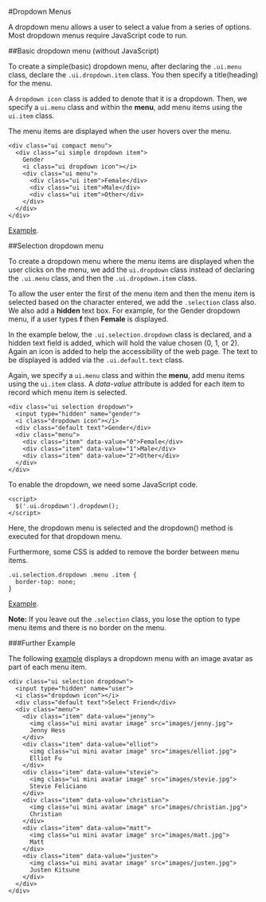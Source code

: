 
#Dropdown Menus

A dropdown menu allows a user to select a value from a series of options. Most dropdown menus require JavaScript code to run. 

##Basic dropdown menu (without JavaScript)

To create a simple(basic) dropdown menu, after declaring the `.ui.menu` class, declare the `.ui.dropdown.item` class. You then specify a title(heading) for the menu.

A `dropdown icon` class is added to denote that it is a dropdown. Then, we specify a `ui.menu` class and within the **menu**, add menu items using the `ui.item` class.

The menu items are displayed when the user hovers over the menu.
~~~
<div class="ui compact menu">
  <div class="ui simple dropdown item">
    Gender
    <i class="ui dropdown icon"></i>
    <div class="ui menu">
      <div class="ui item">Female</div>
      <div class="ui item">Male</div>
	  <div class="ui item">Other</div>
    </div>
  </div>
</div>
~~~

<a href="archives/Class Htmls/dropdown/drop1.html" target="_blank">Example</a>.

##Selection dropdown menu

To create a dropdown menu where the menu items are displayed when the user clicks on the menu, we add the `ui.dropdown` class instead of  declaring the `.ui.menu` class, and then the `.ui.dropdown.item` class.

To allow the user enter the first of the menu item and then the menu item is selected based on the character entered, we add
the `.selection` class also. We also add a **hidden** text box. For example, for the Gender dropdown menu, if a user types **f** then **Female** is displayed.

In the example below, the `.ui.selection.dropdown` class is declared, and a hidden text field is added, which will hold the value chosen (0, 1, or 2). Again an icon is added to help
the accessibility of the web page. The text to be displayed is added via the `.ui.default.text` class.

Again, we specify a `ui.menu` class and within the **menu**, add menu items using the `ui.item` class. A *data-value* attribute is added for each item to record which menu item is selected.

~~~
<div class="ui selection dropdown">
  <input type="hidden" name="gender">
  <i class="dropdown icon"></i>
  <div class="default text">Gender</div>
  <div class="menu">
    <div class="item" data-value="0">Female</div>
    <div class="item" data-value="1">Male</div>
	<div class="item" data-value="2">Other</div>
  </div>
</div>
~~~

To enable the dropdown, we need some JavaScript code.

~~~
<script>
  $('.ui.dropdown').dropdown();
</script>
~~~

Here, the dropdown menu is selected and the dropdown() method is executed for that dropdown menu.

Furthermore, some CSS is added to remove the border between menu items.

~~~
.ui.selection.dropdown .menu .item {
  border-top: none;
}
~~~

<a href="archives/Class Htmls/dropdown/drop2.html" target="_blank">Example</a>.

**Note:** If you leave out the `.selection` class, you lose the option to type menu items and there is no border on the menu.

###Further Example

The following <a href="archives/Class Htmls/dropdown/drop3.html" target="_blank">example</a> displays a dropdown menu with an image avatar as part of each menu item.

~~~
<div class="ui selection dropdown">
  <input type="hidden" name="user">
  <i class="dropdown icon"></i>
  <div class="default text">Select Friend</div>
  <div class="menu">
    <div class="item" data-value="jenny">
      <img class="ui mini avatar image" src="images/jenny.jpg">
      Jenny Hess
    </div>
    <div class="item" data-value="elliot">
      <img class="ui mini avatar image" src="images/elliot.jpg">
      Elliot Fu
    </div>
    <div class="item" data-value="stevie">
      <img class="ui mini avatar image" src="images/stevie.jpg">
      Stevie Feliciano
    </div>
    <div class="item" data-value="christian">
      <img class="ui mini avatar image" src="images/christian.jpg">
      Christian
    </div>
    <div class="item" data-value="matt">
      <img class="ui mini avatar image" src="images/matt.jpg">
      Matt
    </div>
    <div class="item" data-value="justen">
      <img class="ui mini avatar image" src="images/justen.jpg">
      Justen Kitsune
    </div>
  </div>
</div>
~~~